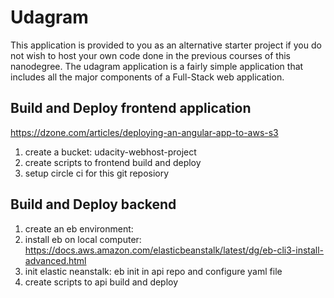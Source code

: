 # Udagram

This application is provided to you as an alternative starter project if you do not wish to host your own code done in the previous courses of this nanodegree. The udagram application is a fairly simple application that includes all the major components of a Full-Stack web application.

## Build and Deploy frontend application
https://dzone.com/articles/deploying-an-angular-app-to-aws-s3

1. create a bucket: udacity-webhost-project
2. create scripts to frontend build and deploy
3. setup circle ci for this git reposiory

## Build and Deploy backend
1. create an eb environment:
2. install eb on local computer: https://docs.aws.amazon.com/elasticbeanstalk/latest/dg/eb-cli3-install-advanced.html
3. init elastic neanstalk: eb init in api repo and configure yaml file
4. create scripts to api build and deploy
